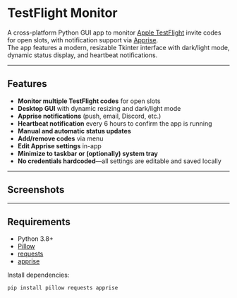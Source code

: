 # TestFlight Monitor

A cross-platform Python GUI app to monitor [Apple TestFlight](https://testflight.apple.com/) invite codes for open slots, with notification support via [Apprise](https://github.com/caronc/apprise).  
The app features a modern, resizable Tkinter interface with dark/light mode, dynamic status display, and heartbeat notifications.

---

## Features

- **Monitor multiple TestFlight codes** for open slots
- **Desktop GUI** with dynamic resizing and dark/light mode
- **Apprise notifications** (push, email, Discord, etc.)
- **Heartbeat notification** every 6 hours to confirm the app is running
- **Manual and automatic status updates**
- **Add/remove codes** via menu
- **Edit Apprise settings** in-app
- **Minimize to taskbar or (optionally) system tray**
- **No credentials hardcoded**—all settings are editable and saved locally

---

## Screenshots

<!--
Add your screenshot here, for example:
![screenshot](screenshot.png)
-->

---

## Requirements

- Python 3.8+
- [Pillow](https://pypi.org/project/Pillow/)
- [requests](https://pypi.org/project/requests/)
- [apprise](https://pypi.org/project/apprise/)

Install dependencies:

```sh
pip install pillow requests apprise
```